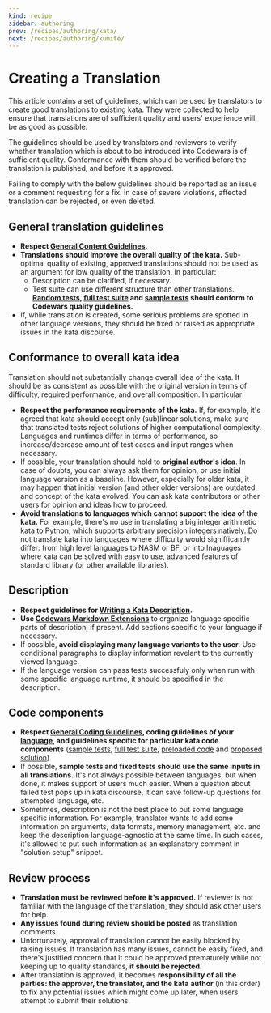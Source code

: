 ```yaml
---
kind: recipe
sidebar: authoring
prev: /recipes/authoring/kata/
next: /recipes/authoring/kumite/
---
```


# Creating a Translation

This article contains a set of guidelines, which can be used by translators to create good translations to existing kata. They were collected to help ensure that translations are of sufficient quality and users' experience will be as good as possible.

The guidelines should be used by translators and reviewers to verify whether translation which is about to be introduced into Codewars is of sufficient quality. Conformance with them should be verified before the translation is published, and before it's approved.

Failing to comply with the below guidelines should be reported as an issue or a comment requesting for a fix. In case of severe violations, affected translation can be rejected, or even deleted.

## General translation guidelines

- **Respect [General Content Guidelines](/recipes/authoring/general/).**
- **Translations should improve the overall quality of the kata.** Sub-optimal quality of existing, approved translations should not be used as an argument for low quality of the translation. In particular:
  - Description can be clarified, if necessary.
  - Test suite can use different structure than other translations. **[Random tests](/recipes/authoring/kata-snippets/full-tests/#random-tests), [full test suite](/recipes/authoring/kata-snippets/full-tests/) and  [sample tests](/recipes/authoring/kata-snippets/sample-tests/) should conform to Codewars quality guidelines.**
- If, while translation is created, some serious problems are spotted in other language versions, they should be fixed or raised as appropriate issues in the kata discourse.


## Conformance to overall kata idea

Translation should not substantially change overall idea of the kata. It should be as consistent as possible with the original version in terms of difficulty, required performance, and overall composition. In particular:

- **Respect the performance requirements of the kata.** If, for example, it's agreed that kata should accept only (sub)linear solutions, make sure that translated tests reject solutions of higher computational complexity. Languages and runtimes differ in terms of performance, so increase/decrease amount of test cases and input ranges when necessary.
- If possible, your translation should hold to **original author's idea**. In case of doubts, you can always ask them for opinion, or use initial language version as a baseline. However, especially for older kata, it may happen that initial version (and other older versions) are outdated, and concept of the kata evolved. You can ask kata contributors or other users for opinion and ideas how to proceed.
- **Avoid translations to languages which cannot support the idea of the kata.** For example, there's no use in translating a big integer arithmetic kata to Python, which supports arbitrary precision integers natively. Do not translate kata into languages where difficulty would signifficantly differ: from high level languages to NASM or BF, or into lnaguages where kata can be solved with easy to use, advanced features of standard library (or other available libraries).


## Description

- **Respect guidelines for [Writing a Kata Description](/recipes/authoring/kata-snippets/description/).**
- **Use [Codewars Markdown Extensions](/references/markdown/extensions/#sequential-code-blocks)** to organize language specific parts of description, if present. Add sections specific to your language if necessary.
- If possible, **avoid displaying many language variants to the user**. Use conditional paragraphs to display information revelant to the currently viewed language.
- If the language version can pass tests successfuly only when run with some specific language runtime, it should be specified in the description.


## Code components

- **Respect [General Coding Guidelines](/recipes/authoring/kata-snippets/coding-general/), coding guidelines of your [language](/languages/), and guidelines specific for particular kata code components** ([sample tests](/recipes/authoring/kata-snippets/sample-tests/), [full test suite](/recipes/authoring/kata-snippets/full-tests/), [preloaded code](/recipes/authoring/kata-snippets/preloaded/) and [proposed solution](/recipes/authoring/kata-snippets/proposed-solution/)).
- If possible, **sample tests and fixed tests should use the same inputs in all translations.** It's not always possible between languages, but when done, it makes support of users much easier. When a question about failed test pops up in kata discourse, it can save follow-up questions for attempted language, etc.
- Sometimes, description is not the best place to put some language specific information. For example, translator wants to add some information on arguments, data formats, memory management, etc. and keep the description language-agnostic at the same time. In such cases, it's allowed to put such information as an explanatory comment in "solution setup" snippet. 


## Review process

- **Translation must be reviewed before it's approved.** If reviewer is not familiar with the language of the translation, they should ask other users for help.
- **Any issues found during review should be posted** as translation comments.
- Unfortunately, approval of translation cannot be easily blocked by raising issues. If translation has many issues, cannot be easily fixed, and there's justified concern that it could be approved prematurely while not keeping up to quality standards, **it should be rejected**.
- After translation is approved, it becomes **responsibility of all the parties: the approver, the translator, and the kata author** (in this order) to fix any potential issues which might come up later, when users attempt to submit their solutions.
